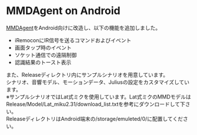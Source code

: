 MMDAgent on Android
====================

[MMDAgent](http://www.mmdagent.jp/)をAndroid向けに改造し、以下の機能を追加しました。
* iRemoconにIR信号を送るコマンドおよびイベント
* 画面タップ時のイベント
* ソケット通信での遠隔制御
* 認識結果のトースト表示

また、Releaseディレクトリ内にサンプルシナリオを用意しています。  
シナリオ、音響モデル、モーションデータ、Juliusの設定をカスタマイズしています。  
※サンプルシナリオではLat式ミクを使用しています。Lat式ミクのMMDモデルはRelease/Model/Lat_miku2.31/download_list.txtを参考にダウンロードして下さい。  
ReleaseディレクトリはAndroid端末の/storage/emuleted/0/に配置してください。